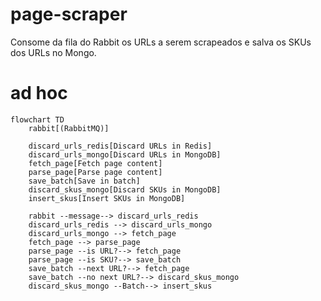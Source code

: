 # page-scraper
Consome da fila do Rabbit os URLs a serem scrapeados e salva os SKUs dos URLs no Mongo.  

# ad hoc
```mermaid
flowchart TD
    rabbit[(RabbitMQ)]

    discard_urls_redis[Discard URLs in Redis]
    discard_urls_mongo[Discard URLs in MongoDB]
    fetch_page[Fetch page content]
    parse_page[Parse page content]
    save_batch[Save in batch]
    discard_skus_mongo[Discard SKUs in MongoDB]
    insert_skus[Insert SKUs in MongoDB]

    rabbit --message--> discard_urls_redis
    discard_urls_redis --> discard_urls_mongo
    discard_urls_mongo --> fetch_page
    fetch_page --> parse_page
    parse_page --is URL?--> fetch_page
    parse_page --is SKU?--> save_batch
    save_batch --next URL?--> fetch_page
    save_batch --no next URL?--> discard_skus_mongo
    discard_skus_mongo --Batch--> insert_skus
```
